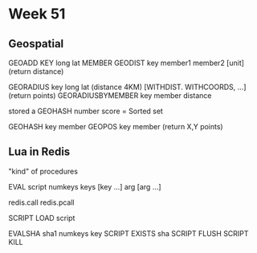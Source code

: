 # Week 51

## Geospatial  

GEOADD KEY long lat MEMBER
GEODIST key member1 member2 [unit] (return distance)

GEORADIUS key long lat (distance 4KM) [WITHDIST. WITHCOORDS, ...] (return points)
GEORADIUSBYMEMBER key member  distance

stored a GEOHASH number score
= Sorted set

GEOHASH key member
GEOPOS key member  (return X,Y points)

## Lua in Redis

"kind" of procedures

EVAL script numkeys keys [key ...] arg [arg ...]

redis.call
redis.pcall

SCRIPT LOAD script

EVALSHA sha1 numkeys key
SCRIPT EXISTS sha
SCRIPT FLUSH
SCRIPT KILL
